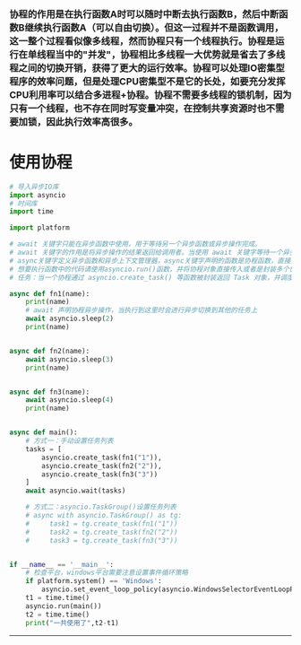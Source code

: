 ### 协程的作用是在执行函数A时可以随时中断去执行函数B，然后中断函数B继续执行函数A（可以自由切换）。但这一过程并不是函数调用，这一整个过程看似像多线程，然而协程只有一个线程执行。协程是运行在单线程当中的"并发"，协程相比多线程一大优势就是省去了多线程之间的切换开销，获得了更大的运行效率。协程可以处理IO密集型程序的效率问题，但是处理CPU密集型不是它的长处，如要充分发挥CPU利用率可以结合多进程+协程。协程不需要多线程的锁机制，因为只有一个线程，也不存在同时写变量冲突，在控制共享资源时也不需要加锁，因此执行效率高很多。

# 使用协程
~~~python
# 导入异步IO库
import asyncio
# 时间库
import time

import platform

# await 关键字只能在异步函数中使用，用于等待另一个异步函数或异步操作完成。
# await 关键字的作用是将异步操作的结果返回给调用者。当使用 await 关键字等待一个异步操作时，当前协程会被挂起，直到异步操作完成并返回结果，然后再继续执行协程的后续代码。在等待异步操作的过程中，事件循环可以继续执行其他协程，从而实现并发执行。
# async关键字定义异步函数和异步上下文管理器，async关键字声明的函数是协程函数，直接执行协程函数并不会执行函数内的代码而是返回一个协程对象
# 想要执行函数中的代码请使用asyncio.run()函数，并将协程对象直接传入或者是封装多个协程对象成task对象元组传入
# 任务：当一个协程通过 asyncio.create_task() 等函数被封装返回 Task 对象，并调度其执行

async def fn1(name):
    print(name)
    # await 声明协程异步操作，当执行到这里时会进行异步切换到其他的任务上
    await asyncio.sleep(2)
    print(name)


async def fn2(name):
    await asyncio.sleep(3)
    print(name)


async def fn3(name):
    await asyncio.sleep(4)
    print(name)


async def main():
    # 方式一：手动设置任务列表
    tasks = [
        asyncio.create_task(fn1("1")),
        asyncio.create_task(fn2("2")),
        asyncio.create_task(fn3("3"))
    ]
    await asyncio.wait(tasks)

    # 方式二：asyncio.TaskGroup()设置任务列表
    # async with asyncio.TaskGroup() as tg:
    #     task1 = tg.create_task(fn1("1"))
    #     task2 = tg.create_task(fn2("2"))
    #     task3 = tg.create_task(fn3("3"))


if __name__ == '__main__':
    # 检查平台，windows平台需要注意设置事件循环策略
    if platform.system() == 'Windows':
        asyncio.set_event_loop_policy(asyncio.WindowsSelectorEventLoopPolicy())
    t1 = time.time()
    asyncio.run(main())
    t2 = time.time()
    print("一共使用了",t2-t1)
~~~
---